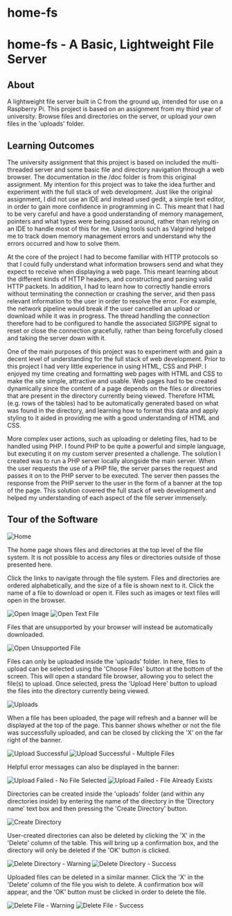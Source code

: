 # home-fs
# home-fs - A Basic, Lightweight File Server #
## About ##
A lightweight file server built in C from the ground up, intended for use on a Raspberry Pi. This project is based on an assignment from my third year of university. Browse files and directories on the server, or upload your own files in the 'uploads' folder.

## Learning Outcomes ##

The university assignment that this project is based on included the multi-threaded server and some basic file and directory navigation through a web browser. The documentation in the /doc folder is from this original assignment. My intention for this project was to take the idea further and experiment with the full stack of web development. Just like the original assignment, I did not use an IDE and instead used gedit, a simple text editor, in order to gain more confidence in programming in C. This meant that I had to be very careful and have a good understanding of memory management, pointers and what types were being passed around, rather than relying on an IDE to handle most of this for me. Using tools such as Valgrind helped me to track down memory management errors and understand why the errors occurred and how to solve them.

At the core of the project I had to become familiar with HTTP protocols so that I could fully understand what information browsers send and what they expect to receive when displaying a web page. This meant learning about the different kinds of HTTP headers, and constructing and parsing valid HTTP packets. In addition, I had to learn how to correctly handle errors without terminating the connection or crashing the server, and then pass relevant information to the user in order to resolve the error. For example, the network pipeline would break if the user cancelled an upload or download while it was in progress. The thread handling the connection therefore had to be configured to handle the associated SIGPIPE signal to reset or close the connection gracefully, rather than being forcefully closed and taking the server down with it.

One of the main purposes of this project was to experiment with and gain a decent level of understanding for the full stack of web development. Prior to this project I had very little experience in using HTML, CSS and PHP. I enjoyed my time creating and formatting web pages with HTML and CSS to make the site simple, attractive and usable. Web pages had to be created dynamically since the content of a page depends on the files or directories that are present in the directory currently being viewed. Therefore HTML (e.g. rows of the tables) had to be automatically generated based on what was found in the directory, and learning how to format this data and apply styling to it aided in providing me with a good understanding of HTML and CSS. 

More complex user actions, such as uploading or deleting files, had to be handled using PHP. I found PHP to be quite a powerful and simple language, but executing it on my custom server presented a challenge. The solution I created was to run a PHP server locally alongside the main server. When the user requests the use of a PHP file, the server parses the request and passes it on to the PHP server to be executed. The server then passes the response from the PHP server to the user in the form of a banner at the top of the page. This solution covered the full stack of web development and helped my understanding of each aspect of the file server immensely. 

## Tour of the Software ##

![Home](screenshots/home.png)

The home page shows files and directories at the top level of the file system. It is not possible to access any files or directories outside of those presented here.

Click the links to navigate through the file system. Files and directories are ordered alphabetically, and the size of a file is shown next to it. Click the name of a file to download or open it. Files such as images or text files will open in the browser.

![Open Image](screenshots/open-file-2.png)
![Open Text File](screenshots/open-file-4.png)

Files that are unsupported by your browser will instead be automatically downloaded.

![Open Unsupported File](screenshots/open-file-3.png)


Files can only be uploaded inside the 'uploads' folder. In here, files to upload can be selected using the 'Choose Files' button at the bottom of the screen. This will open a standard file browser, allowing you to select the file(s) to upload. Once selected, press the 'Upload Here' button to upload the files into the directory currently being viewed.

![Uploads](screenshots/uploads.png)

When a file has been uploaded, the page will refresh and a banner will be displayed at the top of the page. This banner shows whether or not the file was successfully uploaded, and can be closed by clicking the 'X' on the far right of the banner.

![Upload Successful](screenshots/upload.png)
![Upload Successful - Multiple Files](screenshots/upload-multiple.png)

Helpful error messages can also be displayed in the banner:

![Upload Failed - No File Selected](screenshots/upload-error-1.png)
![Upload Failed - File Already Exists](screenshots/upload-error-2.png)


Directories can be created inside the 'uploads' folder (and within any directories inside) by entering the name of the directory in the 'Directory name' text box and then pressing the 'Create Directory' button.

![Create Directory](screenshots/directory-creation.png)

User-created directories can also be deleted by clicking the 'X' in the 'Delete' column of the table. This will bring up a confirmation box, and the directory will only be deleted if the 'OK' button is clicked. 

![Delete Directory - Warning](screenshots/delete-directory-warning.png)
![Delete Directory - Success](screenshots/delete-directory.png)

Uploaded files can be deleted in a similar manner. Click the 'X' in the 'Delete' column of the file you wish to delete. A confirmation box will appear, and the 'OK' button must be clicked in order to delete the file.

![Delete File - Warning](screenshots/delete-file-warning.png)
![Delete File - Success](screenshots/delete-file.png)
